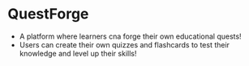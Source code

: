 # QuestForge
- A platform where learners cna forge their own educational quests!
- Users can create their own quizzes and flashcards to test their knowledge and level up their skills!
